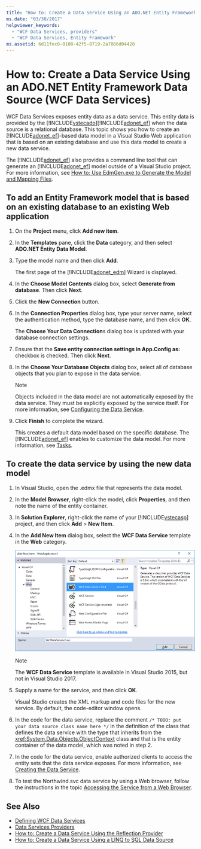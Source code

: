 ```yaml
---
title: "How to: Create a Data Service Using an ADO.NET Entity Framework Data Source (WCF Data Services)"
ms.date: "03/30/2017"
helpviewer_keywords:
  - "WCF Data Services, providers"
  - "WCF Data Services, Entity Framework"
ms.assetid: 6d11fec8-0108-42f5-8719-2a7866d04428
---
```

# How to: Create a Data Service Using an ADO.NET Entity Framework Data Source (WCF Data Services)

WCF Data Services exposes entity data as a data service. This entity data is provided by the [!INCLUDE[vstecado](../../../../includes/vstecado-md.md)][!INCLUDE[adonet_ef](../../../../includes/adonet-ef-md.md)] when the data source is a relational database. This topic shows you how to create an [!INCLUDE[adonet_ef](../../../../includes/adonet-ef-md.md)]-based data model in a Visual Studio Web application that is based on an existing database and use this data model to create a new data service.

The [!INCLUDE[adonet_ef](../../../../includes/adonet-ef-md.md)] also provides a command line tool that can generate an [!INCLUDE[adonet_ef](../../../../includes/adonet-ef-md.md)] model outside of a Visual Studio project. For more information, see [How to: Use EdmGen.exe to Generate the Model and Mapping Files](../../../../docs/framework/data/adonet/ef/how-to-use-edmgen-exe-to-generate-the-model-and-mapping-files.md).

## To add an Entity Framework model that is based on an existing database to an existing Web application

1. On the **Project** menu, click **Add new item**.

2. In the **Templates** pane, click the **Data** category, and then select **ADO.NET Entity Data Model**.

3. Type the model name and then click **Add**.

     The first page of the [!INCLUDE[adonet_edm](../../../../includes/adonet-edm-md.md)] Wizard is displayed.

4. In the **Choose Model Contents** dialog box, select **Generate from database**. Then click **Next**.

5. Click the **New Connection** button.

6. In the **Connection Properties** dialog box, type your server name, select the authentication method, type the database name, and then click **OK**.

     The **Choose Your Data Connection**s dialog box is updated with your database connection settings.

7. Ensure that the **Save entity connection settings in App.Config as:** checkbox is checked. Then click **Next**.

8. In the **Choose Your Database Objects** dialog box, select all of database objects that you plan to expose in the data service.

    > [!NOTE]
    > Objects included in the data model are not automatically exposed by the data service. They must be explicitly exposed by the service itself. For more information, see [Configuring the Data Service](../../../../docs/framework/data/wcf/configuring-the-data-service-wcf-data-services.md).

9. Click **Finish** to complete the wizard.

     This creates a default data model based on the specific database. The [!INCLUDE[adonet_ef](../../../../includes/adonet-ef-md.md)] enables to customize the data model. For more information, see [Tasks](http://msdn.microsoft.com/library/7166f1f1-4de8-4bd4-86b5-5e20a2ebaccb).

## To create the data service by using the new data model

1. In Visual Studio, open the .edmx file that represents the data model.

2. In the **Model Browser**, right-click the model, click **Properties**, and then note the name of the entity container.

3. In **Solution Explorer**, right-click the name of your [!INCLUDE[vstecasp](../../../../includes/vstecasp-md.md)] project, and then click **Add** > **New Item**.

4. In the **Add New Item** dialog box, select the **WCF Data Service** template in the **Web** category.

   ![WCF Data Service item template in Visual Studio 2015](media/wcf-data-service-item-template.png)

   > [!NOTE]
   > The **WCF Data Service** template is available in Visual Studio 2015, but not in Visual Studio 2017.

5. Supply a name for the service, and then click **OK**.

     Visual Studio creates the XML markup and code files for the new service. By default, the code-editor window opens.

6. In the code for the data service, replace the comment `/* TODO: put your data source class name here */` in the definition of the class that defines the data service with the type that inherits from the <xref:System.Data.Objects.ObjectContext> class and that is the entity container of the data model, which was noted in step 2.

7. In the code for the data service, enable authorized clients to access the entity sets that the data service exposes. For more information, see [Creating the Data Service](../../../../docs/framework/data/wcf/creating-the-data-service.md).

8. To test the Northwind.svc data service by using a Web browser, follow the instructions in the topic [Accessing the Service from a Web Browser](../../../../docs/framework/data/wcf/accessing-the-service-from-a-web-browser-wcf-data-services-quickstart.md).

## See Also

- [Defining WCF Data Services](../../../../docs/framework/data/wcf/defining-wcf-data-services.md)
- [Data Services Providers](../../../../docs/framework/data/wcf/data-services-providers-wcf-data-services.md)
- [How to: Create a Data Service Using the Reflection Provider](../../../../docs/framework/data/wcf/create-a-data-service-using-rp-wcf-data-services.md)
- [How to: Create a Data Service Using a LINQ to SQL Data Source](../../../../docs/framework/data/wcf/create-a-data-service-using-linq-to-sql-wcf.md)